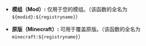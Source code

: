 * **模组（Mod）:** 仅用于您的模组。（该函数的全名为`${modid}:${registryname}`）

* **原版（Minecraft）:** 可用于覆盖原版。（该函数的全名为`minecraft:${registryname}`）